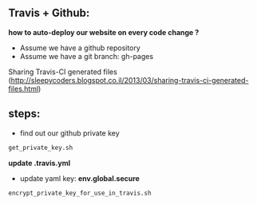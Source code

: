 Travis + Github: 
----
**how to auto-deploy our website on every code change ?**
- Assume we have a github repository
- Assume we have a git branch: gh-pages

Sharing Travis-CI generated files (http://sleepycoders.blogspot.co.il/2013/03/sharing-travis-ci-generated-files.html)


steps:
---

- find out our github private key
```bash
get_private_key.sh
```

**update .travis.yml**

- update yaml key: **env.global.secure**
```bash
encrypt_private_key_for_use_in_travis.sh
```

